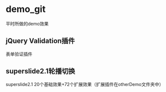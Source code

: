 # demo_git #
平时所做的demo效果
## jQuery Validation插件 ##
表单验证插件
## superslide2.1轮播切换 ##
superslide2.1 20个基础效果+72个扩展效果（扩展插件在otherDemo文件夹中）
